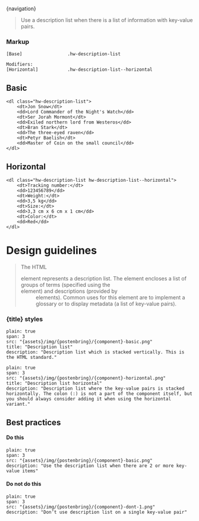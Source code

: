 

{navigation}
    

> Use a description list when there is a list of information with key-value pairs.

### Markup
```code
[Base]                 .hw-description-list

Modifiers:
[Horizontal]           .hw-description-list--horizontal
```

## Basic
```html|plain,light
<dl class="hw-description-list">
    <dt>Jon Snow</dt>
    <dd>Lord Commander of the Night's Watch</dd>
    <dt>Ser Jorah Mormont</dt>
    <dd>Exiled northern lord from Westeros</dd>
    <dt>Bran Stark</dt>
    <dd>The three-eyed raven</dd>
    <dt>Petyr Baelish</dt>
    <dd>Master of Coin on the small council</dd>
</dl>
```

## Horizontal
```html|plain,light
<dl class="hw-description-list hw-description-list--horizontal">
    <dt>Tracking number:</dt>
    <dd>123456789</dd>
    <dt>Weight:</dt>
    <dd>3,5 kg</dd>
    <dt>Size:</dt>
    <dd>3,3 cm x 6 cm x 1 cm</dd>
    <dt>Color:</dt>
    <dd>Red</dd>
</dl>
```


# Design guidelines

> The HTML <dl> element represents a description list. The element encloses a list of groups of terms (specified using the <dt> element) and descriptions (provided by <dd> elements). Common uses for this element are to implement a glossary or to display metadata (a list of key-value pairs).



### {title} styles
```image
plain: true
span: 3
src: "{assets}/img/{postenbring}/{component}-basic.png"
title: "Description list"
description: "Description list which is stacked vertically. This is the HTML standard."
```
```image
plain: true
span: 3
src: "{assets}/img/{postenbring}/{component}-horizontal.png"
title: "Description list horizontal"
description: "Description list where the key-value pairs is stacked horizontally. The colon (:) is not a part of the component itself, but you should always consider adding it when using the horizontal variant."
```



## Best practices

#### Do this

```image
plain: true
span: 3
src: "{assets}/img/{postenbring}/{component}-basic.png"
description: "Use the description list when there are 2 or more key-value items"
```
#### Do not do this
  
```image
plain: true
span: 3
src: "{assets}/img/{postenbring}/{component}-dont-1.png"
description: "Don’t use description list on a single key-value pair"
```
